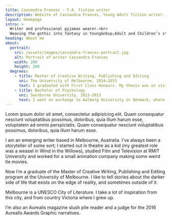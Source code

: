 ```yaml
---
title: Cassandra Frances - Y.A. fiction writer
description: Website of Cassandra Frances, Young Adult fiction writer.
layout: Homepage
intro: >
  Writer and professional pyjamas wearer.<br>
  Weaving the gothic into fantasy in Young&nbsp;Adult and Children’s stories.
heading: About me
about:
  portrait:
    src: /assets/images/cassandra-frances-portrait.jpg
    alt: Portrait of writer Cassandra Frances
    width: 200
    height: 200
  degrees:
    - title: Master of Creative Writing, Publishing and Editing
      uni: The University of Melbourne, 2014–2015
      text: I graduated with First Class Honours. My thesis was on sisterhood in gothic fiction.
    - title: Bachelor of Psychology
      uni: Swinburne University, 2011–2013
      text: I went on exchange to Aalborg University in Denmark, where I studied Metafiction and Twentieth-Century Literature.
---
```


Lorem ipsum dolor sit amet, consectetur adipisicing elit. Quam consequatur nesciunt voluptatibus possimus, doloribus, quia illum harum esse, voluptatem ad omnis perspiciatis. Quam consequatur nesciunt voluptatibus possimus, doloribus, quia illum harum esse.

I am an emerging writer based in Melbourne, Australia. I’ve always been a storyteller of some sort; I started out in theatre as a kid (my greatest role was a weasel in Wind in the Willows), studied Film and Television at RMIT University and worked for a small animation company making some weird tle movies.

Now I’m a graduate of the Master of Creative Writing, Publishing and Editing program at the University of Melbourne. I like to tell stories about the darker side of life that exists on the edge of reality, and sometimes outside of it.

Melbourne is a UNESCO City of Literature. I take a lot of inspiration from this city, and from country Victoria where I grew up.

I’m also an Aurealis magazine slush pile reader and a judge for the 2016 Aurealis Awards Graphic narratives.

